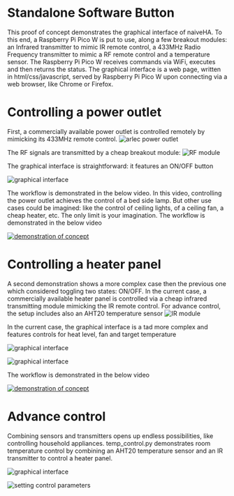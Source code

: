 # Standalone Software Button
This proof of concept demonstrates the graphical interface of naiveHA. To this end, a Raspberry Pi Pico W is put to use, along a few breakout modules: an Infrared transmitter to mimic IR remote control, a 433MHz Radio Frequency transmitter to mimic a RF remote control and a temperature sensor.
The Raspberry Pi Pico W receives commands via WiFi, executes and then returns the status. The graphical interface is a web page, written in html/css/javascript, served by Raspberry Pi Pico W upon connecting via a web browser, like Chrome or Firefox.

# Controlling a power outlet
First, a commercially available power outlet is controlled remotely by mimicking its 433MHz remote control.
![arlec power outlet](https://raw.githubusercontent.com/naive-HA/naiveHA/main/Proof-Of-Concept/Standalone-Software-Button/IMG_20230319_194943_204.jpg)

The RF signals are transmitted by a cheap breakout module:
![RF module](https://raw.githubusercontent.com/naive-HA/naiveHA/main/Proof-Of-Concept/Standalone-Software-Button/IMG_20230409_173019_605.jpg)

The graphical interface is straightforward: it features an ON/OFF button

![graphical interface](https://raw.githubusercontent.com/naive-HA/naiveHA/main/Proof-Of-Concept/Standalone-Software-Button/Screenshot_20230409-170044.png)

The workflow is demonstrated in the below video. In this video, controlling the power outlet achieves the control of a bed side lamp. But other use cases could be imagined: like the control of ceiling lights, of a ceiling fan, a cheap heater, etc. The only limit is your imagination.
The workflow is demonstrated in the below video

[![demonstration of concept](https://img.youtube.com/vi/iH8CAHKDYGw/0.jpg)](https://www.youtube.com/watch?v=iH8CAHKDYGw)

# Controlling a heater panel
A second demonstration shows a more complex case then the previous one which considered toggling two states: ON/OFF. In the current case, a commercially available heater panel is controlled via a cheap infrared transmitting module mimicking the IR remote control. For advance control, the setup includes also an AHT20 temperature sensor
![IR module](https://raw.githubusercontent.com/naive-HA/naiveHA/main/Proof-Of-Concept/Standalone-Software-Button/IMG_20230409_173001_261.jpg)

In the current case, the graphical interface is a tad more complex and features controls for heat level, fan and target temperature

![graphical interface](https://raw.githubusercontent.com/naive-HA/naiveHA/main/Proof-Of-Concept/Standalone-Software-Button/Screenshot_20230409-170052.png)

![graphical interface](https://raw.githubusercontent.com/naive-HA/naiveHA/main/Proof-Of-Concept/Standalone-Software-Button/Screenshot_20230409-170058.png)

The workflow is demonstrated in the below video

[![demonstration of concept](https://img.youtube.com/vi/w7Tisz9hLJI/0.jpg)](https://www.youtube.com/watch?v=w7Tisz9hLJI)

# Advance control
Combining sensors and transmitters opens up endless possibilities, like controlling household appliances. temp_control.py demonstrates room temperature control by combining an AHT20 temperature sensor and an IR transmitter to control a heater panel. 

![graphical interface](http://https://raw.githubusercontent.com/naive-HA/naiveHA/main/Proof-Of-Concept/Standalone-Software-Button/Screenshot_20230514-170845.png)

![setting control parameters](http://https://raw.githubusercontent.com/naive-HA/naiveHA/main/Proof-Of-Concept/Standalone-Software-Button/Screenshot_20230514-170856.png)

